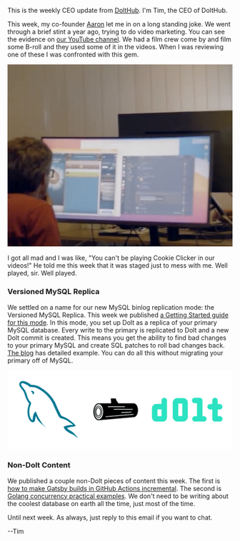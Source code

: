 This is the weekly CEO update from [DoltHub](https://www.dolthub.com/). I'm Tim, the CEO of DoltHub. 

This week, my co-founder [Aaron](https://www.dolthub.com/team#aaron) let me in on a long standing joke. We went through a brief stint a year ago, trying to do video marketing. You can see the evidence on [our YouTube channel](https://www.youtube.com/@dolthub4295). We had a film crew come by and film some B-roll and they used some of it in the videos. When I was reviewing one of these I was confronted with this gem.

[![Aaron playing Cookie Clicker](../images/aaron-cookie-clicker.png)](https://www.youtube.com/watch?v=cMuMsPWRuCU&t=406s)

I got all mad and I was like, "You can't be playing Cookie Clicker in our videos!" He told me this week that it was staged just to mess with me. Well played, sir. Well played.

### Versioned MySQL Replica

We settled on a name for our new MySQL binlog replication mode: the Versioned MySQL Replica. This week we published [a Getting Started guide for this mode](https://www.dolthub.com/blog/2023-03-15-getting-started-versioned-mysql-replica/). In this mode, you set up Dolt as a replica of your primary MySQL database. Every write to the primary is replicated to Dolt and a new Dolt commit is created. This means you get the ability to find bad changes to your primary MySQL and create SQL patches to roll bad changes back. [The blog](https://www.dolthub.com/blog/2023-03-15-getting-started-versioned-mysql-replica/) has detailed example. You can do all this without migrating your primary off of MySQL.

[![Versioned MySQL Replica](../images/versioned-mysql-replica.png)](https://www.dolthub.com/blog/2023-03-15-getting-started-versioned-mysql-replica/)

### 



### Non-Dolt Content

We published a couple non-Dolt pieces of content this week. The first is [how to make Gatsby builds in GitHub Actions incremental](https://www.dolthub.com/blog/2023-03-10-caching-gatsby-builds-with-docker-in-github-actions/). The second is [Golang concurrency practical examples](https://www.dolthub.com/blog/2023-03-13-golang-concurrency-examples/). We don't need to be writing about the coolest database on earth all the time, just most of the time.


Until next week. As always, just reply to this email if you want to chat.

--Tim
